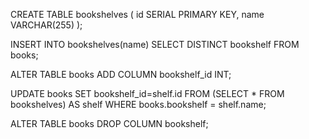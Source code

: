 CREATE TABLE bookshelves (
  id SERIAL PRIMARY KEY, 
  name VARCHAR(255)
);

INSERT INTO bookshelves(name) SELECT DISTINCT bookshelf FROM books;

ALTER TABLE books ADD COLUMN bookshelf_id INT;

UPDATE books SET bookshelf_id=shelf.id FROM (SELECT * FROM bookshelves) AS shelf WHERE books.bookshelf = shelf.name;

ALTER TABLE books DROP COLUMN bookshelf;

